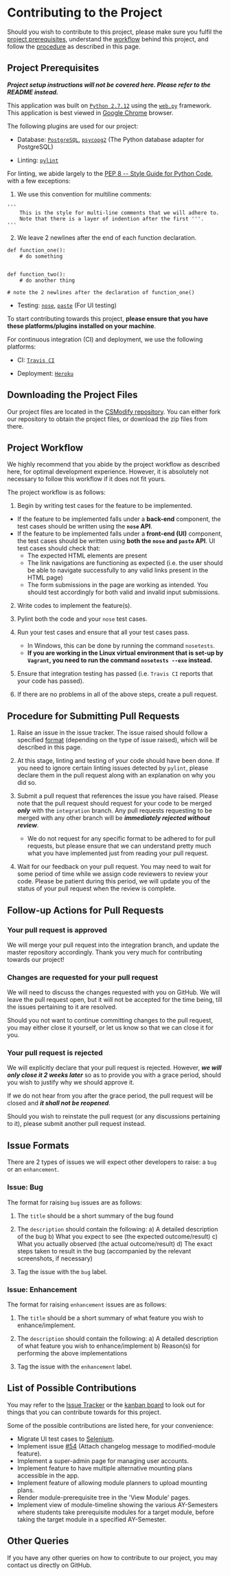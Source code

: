 # Contributing to the Project

Should you wish to contribute to this project, please make sure you fulfil the [project prerequisites](#project-prerequisites), understand the [workflow](#project-workflow) behind this project, and follow the [procedure](#procedure-for-submitting-pull-requests) as described in this page.

## Project Prerequisites

***Project setup instructions will not be covered here. Please refer to the README instead.***

This application was built on [`Python 2.7.12`](https://www.python.org/downloads/) using the [`web.py`](http://webpy.org/install) framework. This application is best viewed in [Google Chrome](https://www.google.com/chrome/) browser.

The following plugins are used for our project:
* Database: [`PostgreSQL`](https://www.postgresql.org/download/), [`psycopg2`](https://pypi.python.org/pypi/psycopg2) (The Python database adapter for PostgreSQL)

* Linting: [`pylint`](https://www.pylint.org/#install)

For linting, we abide largely to the [PEP 8 -- Style Guide for Python Code](https://www.python.org/dev/peps/pep-0008/), with a few exceptions:

1. We use this convention for multiline comments:
```
'''
    This is the style for multi-line comments that we will adhere to.
    Note that there is a layer of indention after the first '''.
'''
```

2. We leave 2 newlines after the end of each function declaration.
```
def function_one():
    # do something


def function_two():
    # do another thing

# note the 2 newlines after the declaration of function_one()
```

* Testing: [`nose`](https://pypi.python.org/pypi/nose/1.3.7), [`paste`](https://pypi.python.org/pypi/Paste) (For UI testing)

To start contributing towards this project, **please ensure that you have these platforms/plugins installed on your machine**.

For continuous integration (CI) and deployment, we use the following platforms:

* CI: [`Travis CI`](https://travis-ci.org/)

* Deployment: [`Heroku`](https://www.heroku.com/)

## Downloading the Project Files

Our project files are located in the [CSModify repository](https://github.com/nus-mtp/cs-modify). You can either fork our repository to obtain the project files, or download the zip files from there.

## Project Workflow

We highly recommend that you abide by the project workflow as described here, for optimal development experience. However, it is absolutely not necessary to follow this workflow if it does not fit yours.

The project workflow is as follows:

1. Begin by writing test cases for the feature to be implemented.
  * If the feature to be implemented falls under a **back-end** component, the test cases should be written using the **`nose` API**.
  * If the feature to be implemented falls under a **front-end (UI)** component, the test cases should be written using **both the `nose` and `paste` API**.
  UI test cases should check that:
	* The expected HTML elements are present
	* The link navigations are functioning as expected (i.e. the user should be able to navigate successfully to any valid links present in the HTML page)
	* The form submissions in the page are working as intended. You should test accordingly for both valid and invalid input submissions.

2. Write codes to implement the feature(s).

3. Pylint both the code and your `nose` test cases.

4. Run your test cases and ensure that all your test cases pass.
    * In Windows, this can be done by running the command `nosetests`.
    * **If you are working in the Linux virtual environment that is set-up by `Vagrant`, you need to run the command `nosetests --exe` instead.**

5. Ensure that integration testing has passed (i.e. `Travis CI` reports that your code has passed).

6. If there are no problems in all of the above steps, create a pull request.

## Procedure for Submitting Pull Requests

1. Raise an issue in the issue tracker.
The issue raised should follow a specified [format](#issue-formats) (depending on the type of issue raised), which will be described in this page.

2. At this stage, linting and testing of your code should have been done.
If you need to ignore certain linting issues detected by `pylint`, please declare them in the pull request along with an explanation on why you did so.

3. Submit a pull request that references the issue you have raised.
Please note that the pull request should request for your code to be merged ***only*** with the `integration` branch. Any pull requests requesting to be merged with any other branch will be ***immediately rejected without review***.

    * We do not request for any specific format to be adhered to for pull requests, but please ensure that we can understand pretty much what you have implemented just from reading your pull request.

4. Wait for our feedback on your pull request.
You may need to wait for some period of time while we assign code reviewers to review your code. Please be patient during this period, we will update you of the status of your pull request when the review is complete.

## Follow-up Actions for Pull Requests

### Your pull request is approved

We will merge your pull request into the integration branch, and update the master repository accordingly. Thank you very much for contributing towards our project!

### Changes are requested for your pull request

We will need to discuss the changes requested with you on GitHub. We will leave the pull request open, but it will not be accepted for the time being, till the issues pertaining to it are resolved.

Should you not want to continue committing changes to the pull request, you may either close it yourself, or let us know so that we can close it for you.

### Your pull request is rejected

We will explicitly declare that your pull request is rejected. However, ***we will only close it 2 weeks later*** so as to provide you with a grace period, should you wish to justify why we should approve it.

If we do not hear from you after the grace period, the pull request will be closed and ***it shall not be reopened***.

Should you wish to reinstate the pull request (or any discussions pertaining to it), please submit another pull request instead.

## Issue Formats

There are 2 types of issues we will expect other developers to raise: a `bug` or an `enhancement`.

### Issue: Bug

The format for raising `bug` issues are as follows:

1. The `title` should be a short summary of the bug found

2. The `description` should contain the following:
  a) A detailed description of the bug
  b) What you expect to see (the expected outcome/result)
  c) What you actually observed (the actual outcome/result)
  d) The exact steps taken to result in the bug (accompanied by the relevant screenshots, if necessary)

3. Tag the issue with the `bug` label.

### Issue: Enhancement

The format for raising `enhancement` issues are as follows:

1. The `title` should be a short summary of what feature you wish to enhance/implement.

2. The `description` should contain the following:
  a) A detailed description of what feature you wish to enhance/implement
  b) Reason(s) for performing the above implementations

3. Tag the issue with the `enhancement` label.

## List of Possible Contributions

You may refer to the [Issue Tracker](https://github.com/nus-mtp/cs-modify/issues) or the [kanban board](https://github.com/nus-mtp/cs-modify/projects/1) to look out for things that you can contribute towards for this project.

Some of the possible contributions are listed here, for your convenience:

* Migrate UI test cases to [Selenium](http://www.seleniumhq.org/).
* Implement issue [#54](https://github.com/nus-mtp/cs-modify/issues/54) (Attach changelog message to modified-module feature).
* Implement a super-admin page for managing user accounts.
* Implement feature to have multiple alternative mounting plans accessible in the app.
* Implement feature of allowing module planners to upload mounting plans.
* Render module-prerequisite tree in the 'View Module' pages.
* Implement view of module-timeline showing the various AY-Semesters where students take prerequisite modules for a target module, before taking the target module in a specified AY-Semester.

## Other Queries

If you have any other queries on how to contribute to our project, you may contact us directly on GitHub.